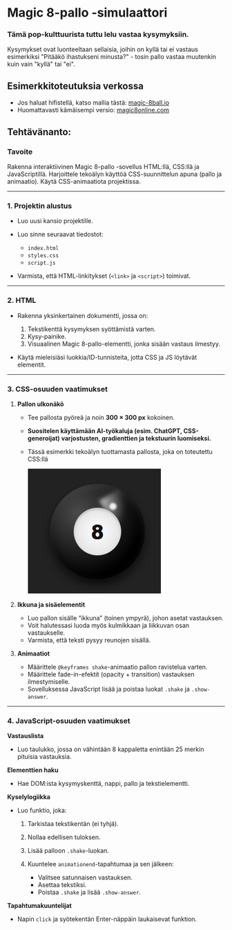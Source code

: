 # Magic 8-pallo -simulaattori

### Tämä pop-kulttuurista tuttu lelu vastaa kysymyksiin.

Kysymykset ovat luonteeltaan sellaisia, joihin on kyllä tai ei vastaus esimerkiksi "Pitääkö ihastukseni minusta?" - tosin pallo vastaa muutenkin kuin vain "kyllä" tai "ei".

## Esimerkkitoteutuksia verkossa

- Jos haluat hifistellä, katso mallia tästä: [magic-8ball.io](https://magic-8ball.io/)
- Huomattavasti kämäisempi versio: [magic8online.com](https://magic8online.com/)

## Tehtävänanto:

### Tavoite

Rakenna interaktiivinen Magic 8-pallo -sovellus HTML\:llä, CSS\:llä ja JavaScriptillä. Harjoittele tekoälyn käyttöä CSS-suunnittelun apuna (pallo ja animaatio). Käytä CSS-animaatiota projektissa.

---

### 1. Projektin alustus

- Luo uusi kansio projektille.
- Luo sinne seuraavat tiedostot:

  - `index.html`
  - `styles.css`
  - `script.js`

- Varmista, että HTML-linkitykset (`<link>` ja `<script>`) toimivat.

---

### 2. HTML

- Rakenna yksinkertainen dokumentti, jossa on:

  1. Tekstikenttä kysymyksen syöttämistä varten.
  2. Kysy-painike.
  3. Visuaalinen Magic 8-pallo-elementti, jonka sisään vastaus ilmestyy.

- Käytä mieleisiäsi luokkia/ID-tunnisteita, jotta CSS ja JS löytävät elementit.

---

### 3. CSS-osuuden vaatimukset

1. **Pallon ulkonäkö**

   - Tee pallosta pyöreä ja noin **300 × 300 px** kokoinen.
   - **Suositelen käyttämään AI-työkaluja (esim. ChatGPT, CSS-generoijat) varjostusten, gradienttien ja tekstuurin luomiseksi.**
   - Tässä esimerkki tekoälyn tuottamasta pallosta, joka on toteutettu CSS:llä
  
     
     ![/kasipallo](/assets/kasipallo.png)

2. **Ikkuna ja sisäelementit**

   - Luo pallon sisälle “ikkuna” (toinen ympyrä), johon asetat vastauksen.
   - Voit halutessasi luoda myös kulmikkaan ja liikkuvan osan vastaukselle.
   - Varmista, että teksti pysyy reunojen sisällä.

3. **Animaatiot**

   - Määrittele `@keyframes shake`-animaatio pallon ravistelua varten.
   - Määrittele fade-in-efektit (opacity + transition) vastauksen ilmestymiselle.
   - Sovelluksessa JavaScript lisää ja poistaa luokat `.shake` ja `.show-answer`.

---

### 4. JavaScript-osuuden vaatimukset

**Vastauslista**

- Luo taulukko, jossa on vähintään 8 kappaletta enintään 25 merkin pituisia vastauksia.

**Elementtien haku**

- Hae DOM\:ista kysymyskenttä, nappi, pallo ja tekstielementti.

**Kyselylogiikka**

- Luo funktio, joka:

  1.  Tarkistaa tekstikentän (ei tyhjä).
  2.  Nollaa edellisen tuloksen.
  3.  Lisää palloon `.shake`-luokan.
  4.  Kuuntelee `animationend`-tapahtumaa ja sen jälkeen:

      - Valitsee satunnaisen vastauksen.
      - Asettaa tekstiksi.
      - Poistaa `.shake` ja lisää `.show-answer`.

**Tapahtumakuuntelijat**

- Napin `click` ja syötekentän Enter-näppäin laukaisevat funktion.
